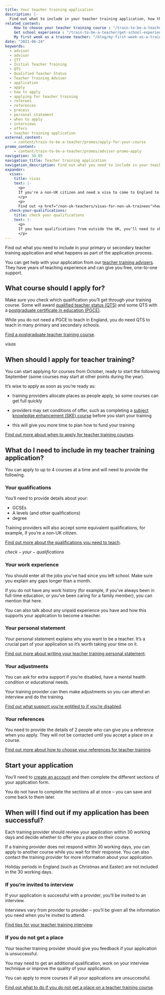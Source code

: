 ```yaml
---
title: Your teacher training application
description: |-
  Find out what to include in your teacher training application, how the process works and when to apply.
related_content:
    How to choose your teacher training course : "/train-to-be-a-teacher/how-to-choose-your-teacher-training-course"
    Get school experience : "/train-to-be-a-teacher/get-school-experience"
    My first week as a trainee teacher: "/blog/my-first-week-as-a-trainee-teacher"
date: "2021-06-24"
keywords:
  - adviser
  - advisor
  - ITT
  - Initial Teacher Training
  - QTS
  - Qualified Teacher Status
  - Teacher Training Adviser
  - application
  - apply
  - how to apply
  - applying for teacher training
  - referees
  - references
  - process
  - personal statement
  - when to apply
  - interviews
  - offers
  - teacher training application
external_content:
    - content/train-to-be-a-teacher/promos/apply-for-your-course
promo_content:
    - content/train-to-be-a-teacher/promos/adviser-promo-apply
navigation: 30.05
navigation_title: Teacher training application
navigation_description: Find out what you need to include in your teacher training application and when to apply.
expander:
  visas:
    title: visas
    text: |-
      <p>
      If you're a non-UK citizen and need a visa to come to England to train to teach, you need to make sure the course you’re applying for sponsors visas.  
      </p>
      <p>
      Find out <a href="/non-uk-teachers/visas-for-non-uk-trainees">how to apply for a visa to train to teach in England</a>.</p>
  check-your-qualifications:
    title: check your qualifications
    text: |-
      <p>
      If you have qualifications from outside the UK, you’ll need to show that they meet the standards set for teacher training in England. You can <a href="/non-uk-teachers/non-uk-qualifications">get help comparing English and international qualifications</a>. 
      </p>
---
```


Find out what you need to include in your primary or secondary teacher training application and what happens as part of the application process. 

You can get help with your application from our [teacher training advisers](/teacher-training-advisers). They have years of teaching experience and can give you free, one-to-one support. 

## What course should I apply for? 

Make sure you check which qualification you’ll get through your training course. Some will award [qualified teacher status (QTS)](/train-to-be-a-teacher/what-is-qts) and some QTS with a [postgraduate certificate in education (PGCE)](/train-to-be-a-teacher/what-is-a-pgce).

While you do not need a PGCE to teach in England, you do need QTS to teach in many primary and secondary schools.

[Find a postgraduate teacher training course](https://find-teacher-training-courses.service.gov.uk/). 

$visas$

## When should I apply for teacher training? 

You can start applying for courses from October, ready to start the following September (some courses may start at other points during the year).

It’s wise to apply as soon as you’re ready as:

* training providers allocate places as people apply, so some courses can get full quickly 

* providers may set conditions of offer, such as completing a [subject knowledge enhancement (SKE) course](/how-to-apply-for-teacher-training/subject-knowledge-enhancement) before you start your training 

* this will give you more time to plan how to fund your training 

<p> <a href="/how-to-apply-for-teacher-training/when-to-apply-for-teacher-training">Find out more about when to apply for teacher training courses</a>.</p>


## What do I need to include in my teacher training application? 

You can apply to up to 4 courses at a time and will need to provide the following. 

### Your qualifications 

You’ll need to provide details about your: 

* GCSEs 
* A levels (and other qualifications) 
* degree 

Training providers will also accept some equivalent qualifications, for example, if you’re a non-UK citizen. 

[Find out more about the qualifications you need to teach](/train-to-be-a-teacher/qualifications-you-need-to-teach).

$check-your-qualifications$

### Your work experience 

You should enter all the jobs you’ve had since you left school. Make sure you explain any gaps longer than a month. 

If you do not have any work history (for example, if you’ve always been in full-time education, or you’ve been caring for a family member), you can mention that here. 

You can also talk about any unpaid experience you have and how this supports your application to become a teacher. 

### Your personal statement 

Your personal statement explains why you want to be a teacher. It’s a crucial part of your application so it’s worth taking your time on it. 

[Find out more about writing your teacher training personal statement](/how-to-apply-for-teacher-training/teacher-training-personal-statement). 

### Your adjustments 

You can ask for extra support if you’re disabled, have a mental health condition or educational needs. 

Your training provider can then make adjustments so you can attend an interview and do the training. 

[Find out what support you’re entitled to if you’re disabled](/funding-and-support/if-youre-disabled). 

### Your references 

You need to provide the details of 2 people who can give you a reference when you apply. They will not be contacted until you accept a place on a course. 

[Find out more about how to choose your references for teacher training](/how-to-apply-for-teacher-training/teacher-training-references).

## Start your application

You’ll need to [create an account](https://www.apply-for-teacher-training.service.gov.uk/candidate/account) and then complete the different sections of your application form.

You do not have to complete the sections all at once – you can save and come back to them later.

## When will I find out if my application has been successful? 

Each training provider should review your application within 30 working days and decide whether to offer you a place on their course.

If a training provider does not respond within 30 working days, you can apply to another course while you wait for their response. You can also contact the training provider for more information about your application.

Holiday periods in England (such as Christmas and Easter) are not included in the 30 working days.

### If you’re invited to interview 

If your application is successful with a provider, you’ll be invited to an interview. 

Interviews vary from provider to provider – you’ll be given all the information you need when you’re invited to attend. 

[Find tips for your teacher training interview](/how-to-apply-for-teacher-training/teacher-training-interview). 

### If you do not get a place 

Your teacher training provider should give you feedback if your application is unsuccessful. 

You may need to get an additional qualification, work on your interview technique or improve the quality of your application. 

You can apply to more courses if all your applications are unsuccessful. 

[Find out what to do if you do not get a place on a teacher training course](/how-to-apply-for-teacher-training/if-your-application-is-unsuccessful). 
